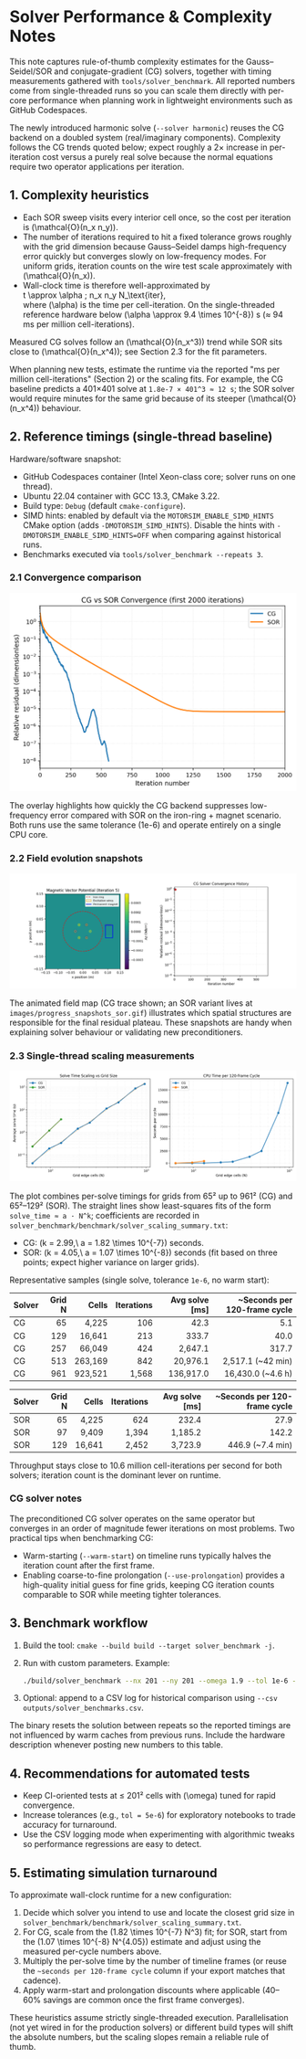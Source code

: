 # Solver Performance & Complexity Notes

This note captures rule-of-thumb complexity estimates for the Gauss–Seidel/SOR
and conjugate-gradient (CG) solvers, together with timing measurements gathered
with `tools/solver_benchmark`. All reported numbers come from single-threaded
runs so you can scale them directly with per-core performance when planning
work in lightweight environments such as GitHub Codespaces.

The newly introduced harmonic solve (`--solver harmonic`) reuses the CG backend
on a doubled system (real/imaginary components). Complexity follows the CG
trends quoted below; expect roughly a 2× increase in per-iteration cost versus a
purely real solve because the normal equations require two operator applications
per iteration.

## 1. Complexity heuristics

* Each SOR sweep visits every interior cell once, so the cost per iteration is
  \(\mathcal{O}(n_x n_y)\).
* The number of iterations required to hit a fixed tolerance grows roughly with
  the grid dimension because Gauss–Seidel damps high-frequency error quickly but
  converges slowly on low-frequency modes. For uniform grids, iteration counts on
  the wire test scale approximately with \(\mathcal{O}(n_x)\).
* Wall-clock time is therefore well-approximated by
  \
  t \approx \alpha \; n_x n_y N_\text{iter},
  \
  where \(\alpha\) is the time per cell-iteration. On the single-threaded
  reference hardware below \(\alpha \approx 9.4 \times 10^{-8}\) s (≈ 94 ms per
  million cell-iterations).

Measured CG solves follow an \(\mathcal{O}(n_x^3)\) trend while SOR sits close to
\(\mathcal{O}(n_x^4)\); see Section&nbsp;2.3 for the fit parameters.

When planning new tests, estimate the runtime via the reported
"ms per million cell-iterations" (Section 2) or the scaling fits. For example,
the CG baseline predicts a 401×401 solve at `1.8e-7 × 401^3 ≈ 12 s`; the SOR
solver would require minutes for the same grid because of its steeper
\(\mathcal{O}(n_x^4)\) behaviour.

## 2. Reference timings (single-thread baseline)

Hardware/software snapshot:

* GitHub Codespaces container (Intel Xeon-class core; solver runs on one thread).
* Ubuntu 22.04 container with GCC 13.3, CMake 3.22.
* Build type: `Debug` (default `cmake-configure`).
* SIMD hints: enabled by default via the `MOTORSIM_ENABLE_SIMD_HINTS` CMake option
  (adds `-DMOTORSIM_SIMD_HINTS`). Disable the hints with
  `-DMOTORSIM_ENABLE_SIMD_HINTS=OFF` when comparing against historical runs.
* Benchmarks executed via `tools/solver_benchmark --repeats 3`.

### 2.1 Convergence comparison

![CG vs SOR convergence overlay](images/CG_vs_SOR_convergence_overlay.png)

The overlay highlights how quickly the CG backend suppresses low-frequency
error compared with SOR on the iron-ring + magnet scenario. Both runs use the
same tolerance (1e-6) and operate entirely on a single CPU core.

### 2.2 Field evolution snapshots

![CG progress snapshots](images/progress_snapshots_cg.gif)

The animated field map (CG trace shown; an SOR variant lives at
`images/progress_snapshots_sor.gif`) illustrates which spatial structures are
responsible for the final residual plateau. These snapshots are handy when
explaining solver behaviour or validating new preconditioners.

### 2.3 Single-thread scaling measurements

![Solver scaling comparison](solver_benchmark/benchmark/solver_scaling.png)

The plot combines per-solve timings for grids from 65² up to 961² (CG) and
65²–129² (SOR). The straight lines show least-squares fits of the form
`solve_time ≈ a · N^k`; coefficients are recorded in
`solver_benchmark/benchmark/solver_scaling_summary.txt`:

* CG: \(k = 2.99,\ a = 1.82 \times 10^{-7}\) seconds.
* SOR: \(k = 4.05,\ a = 1.07 \times 10^{-8}\) seconds (fit based on three
  points; expect higher variance on larger grids).

Representative samples (single solve, tolerance `1e-6`, no warm start):

| Solver | Grid N | Cells | Iterations | Avg solve [ms] | ~Seconds per 120-frame cycle |
| ------ | ------:| -----:| ----------:| --------------:| ----------------------------:|
| CG     | 65     | 4,225 | 106        | 42.3           | 5.1                         |
| CG     | 129    | 16,641| 213        | 333.7          | 40.0                        |
| CG     | 257    | 66,049| 424        | 2,647.1        | 317.7                       |
| CG     | 513    | 263,169| 842       | 20,976.1       | 2,517.1 (~42 min)           |
| CG     | 961    | 923,521| 1,568     | 136,917.0      | 16,430.0 (~4.6 h)           |

| Solver | Grid N | Cells | Iterations | Avg solve [ms] | ~Seconds per 120-frame cycle |
| ------ | ------:| -----:| ----------:| --------------:| ----------------------------:|
| SOR    | 65     | 4,225 | 624        | 232.4          | 27.9                        |
| SOR    | 97     | 9,409 | 1,394      | 1,185.2        | 142.2                       |
| SOR    | 129    | 16,641| 2,452      | 3,723.9        | 446.9 (~7.4 min)            |

Throughput stays close to 10.6 million cell-iterations per second for both
solvers; iteration count is the dominant lever on runtime.

### CG solver notes

The preconditioned CG solver operates on the same operator but converges in an
order of magnitude fewer iterations on most problems. Two practical tips when
benchmarking CG:

* Warm-starting (`--warm-start`) on timeline runs typically halves the iteration
  count after the first frame.
* Enabling coarse-to-fine prolongation (`--use-prolongation`) provides a
  high-quality initial guess for fine grids, keeping CG iteration counts
  comparable to SOR while meeting tighter tolerances.

## 3. Benchmark workflow

1. Build the tool: `cmake --build build --target solver_benchmark -j`.
2. Run with custom parameters. Example:

   ```bash
   ./build/solver_benchmark --nx 201 --ny 201 --omega 1.9 --tol 1e-6 --repeats 5
   ```

3. Optional: append to a CSV log for historical comparison using
   `--csv outputs/solver_benchmarks.csv`.

The binary resets the solution between repeats so the reported timings are not
influenced by warm caches from previous runs. Include the hardware description
whenever posting new numbers to this table.

## 4. Recommendations for automated tests

* Keep CI-oriented tests at ≤ 201² cells with \(\omega\) tuned for rapid
  convergence.
* Increase tolerances (e.g., `tol = 5e-6`) for exploratory notebooks to trade
  accuracy for turnaround.
* Use the CSV logging mode when experimenting with algorithmic tweaks so
  performance regressions are easy to detect.

## 5. Estimating simulation turnaround

To approximate wall-clock runtime for a new configuration:

1. Decide which solver you intend to use and locate the closest grid size in
  `solver_benchmark/benchmark/solver_scaling_summary.txt`.
2. For CG, scale from the \(1.82 \times 10^{-7} N^3\) fit; for SOR, start from
  the \(1.07 \times 10^{-8} N^{4.05}\) estimate and adjust using the measured
  per-cycle numbers above.
3. Multiply the per-solve time by the number of timeline frames (or reuse the
  `~seconds per 120-frame cycle` column if your export matches that cadence).
4. Apply warm-start and prolongation discounts where applicable (40–60% savings
  are common once the first frame converges).

These heuristics assume strictly single-threaded execution. Parallelisation (not
yet wired in for the production solvers) or different build types will shift the
absolute numbers, but the scaling slopes remain a reliable rule of thumb.

